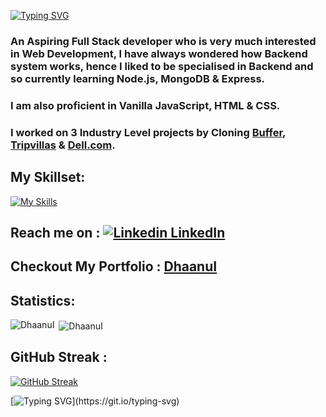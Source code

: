<!-- ## ![Blue Gradient Header Banner (1)](https://user-images.githubusercontent.com/112754832/215061523-7e21b628-bc42-418e-98cf-e58bb3912026.png) -->

[![Typing SVG](https://readme-typing-svg.demolab.com?font=Fira+Code&weight=600&size=21&pause=1000&width=435&lines=Hi+there%2C+I+am+Dhaanu)](https://git.io/typing-svg)


### An Aspiring Full Stack developer who is very much interested in Web Development, I have always wondered how Backend system works, hence I liked to be specialised in Backend and so currently learning Node.js, MongoDB & Express.
### I am also proficient in Vanilla JavaScript, HTML & CSS.
 
### I worked on 3 Industry Level projects by Cloning [Buffer](https://symphonious-beijinho-ddb7b9.netlify.app/), [Tripvillas](https://lustrous-quokka-d5e991.netlify.app/) & [Dell.com](https://snazzy-gelato-c02112.netlify.app/).


## My Skillset:

   [![My Skills](https://skillicons.dev/icons?i=js,html,css,express,mongodb,nodejs)](https://skillicons.dev)
   

 ##  Reach me on :  [![Linkedin](https://i.stack.imgur.com/gVE0j.png) LinkedIn](https://www.linkedin.com/in/dhaanu/) &nbsp; 
 
 ## Checkout My Portfolio : [DhaanuI](https://dhaanui.github.io/)

## Statistics:
<p><img align="left" src="https://github-readme-stats.vercel.app/api/top-langs?username=DhaanuI&show_icons=true&locale=en&layout=compact&theme=tokyonight" alt="DhaanuI" /></p>

<p>&nbsp;<img align="center" src="https://github-readme-stats.vercel.app/api?username=DhaanuI&show_icons=true&locale=en&theme=tokyonight" alt="DhaanuI" /></p>



## GitHub Streak :
[![GitHub Streak](https://github-readme-streak-stats.herokuapp.com?user=DhaanuI&theme=tokyonight)](https://git.io/streak-stats)


[![Typing SVG](https://readme-typing-svg.demolab.com?font=Fira+Code&weight=600&size=21&pause=1000&width=435&lines=Thanks+for+visiting+my+Profile.)](https://git.io/typing-svg)

<!-- ![](https://komarev.com/ghpvc/?username=dhaanui&color=blue)
 -->
<!--
**DhaanuI/DhaanuI** is a ✨ _special_ ✨ repository because its `README.md` (this file) appears on your GitHub profile.

Here are some ideas to get you started:


- 🌱 I’m currently learning Node 
- 👯 I’m looking to collaborate on ...
- 🤔 I’m looking for help with ...
- 💬 Ask me about ...
- 📫 How to reach me: ...
- 😄 Pronouns: ...
- ⚡ Fun fact: ...
-->

